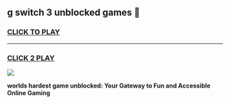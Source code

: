 
## g switch 3 unblocked games 👋
<h3>
<a href="https://premium.freeplayer.one?title=g_switch_3_unblocked_games&ref=13F">CLICK TO PLAY</a></h3>
<hr>

<h3>
<a href="https://premium.freeplayer.one?title=g_switch_3_unblocked_games&ref=13F">CLICK 2 PLAY</a>
  
</h3>

<a href="https://premium.freeplayer.one?title=g_switch_3_unblocked_games&ref=12F/"><img src="https://clearcache.store/games.png"></a>


**worlds hardest game unblocked: Your Gateway to Fun and Accessible Online Gaming**

